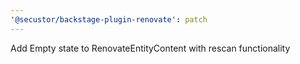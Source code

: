 ```yaml
---
'@secustor/backstage-plugin-renovate': patch
---
```


Add Empty state to RenovateEntityContent with rescan functionality
